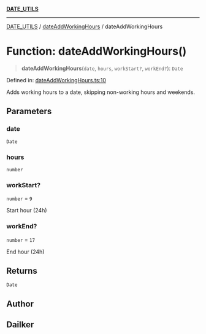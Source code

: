 [**DATE_UTILS**](../../README.md)

***

[DATE_UTILS](../../README.md) / [dateAddWorkingHours](../README.md) / dateAddWorkingHours

# Function: dateAddWorkingHours()

> **dateAddWorkingHours**(`date`, `hours`, `workStart?`, `workEnd?`): `Date`

Defined in: [dateAddWorkingHours.ts:10](https://github.com/dailker/everyutil/blob/62f89e7de05dc079cf02b7e7968c7505f395a23c/src/date/dateAddWorkingHours.ts#L10)

Adds working hours to a date, skipping non-working hours and weekends.

## Parameters

### date

`Date`

### hours

`number`

### workStart?

`number` = `9`

Start hour (24h)

### workEnd?

`number` = `17`

End hour (24h)

## Returns

`Date`

## Author

## Dailker
